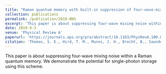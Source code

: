 ```yaml
---
title: "Raman quantum memory with built-in suppression of four-wave-mixing noise"
collection: publications
permalink: /publication/2019-BNS
excerpt: 'This paper is about suppressing four-wave mixing noise within a Raman quantum memory. We demonstrate the potential for single-photon storage using this scheme.'
date: 2019-9-3
venue: 'Physical Review A'
paperurl: 'https://journals.aps.org/pra/abstract/10.1103/PhysRevA.100.033801'
citation: 'Thomas, S. E., Hird, T. M., Munns, J. H., Brecht, B., Saunders, D. J., Nunn, J., Walmsley, I. A. & Ledingham, P. M. (2019). Raman quantum memory with built-in suppression of four-wave-mixing noise. Physical Review A, 100(3), 033801.'
---
```

This paper is about suppressing four-wave mixing noise within a Raman quantum memory. We demonstrate the potential for single-photon storage using this scheme.
